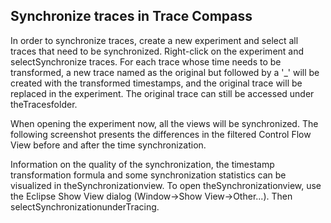 ## Synchronize traces in Trace Compass

In order to synchronize traces, create a new experiment and select all traces that need to be synchronized. Right-click on the experiment and selectSynchronize traces. For each trace whose time needs to be transformed, a new trace named as the original but followed by a '_' will be created with the transformed timestamps, and the original trace will be replaced in the experiment. The original trace can still be accessed under theTracesfolder.



When opening the experiment now, all the views will be synchronized. The following screenshot presents the differences in the filtered Control Flow View before and after the time synchronization.



Information on the quality of the synchronization, the timestamp transformation formula and some synchronization statistics can be visualized in theSynchronizationview. To open theSynchronizationview, use the Eclipse Show View dialog (Window->Show View->Other...). Then selectSynchronizationunderTracing.